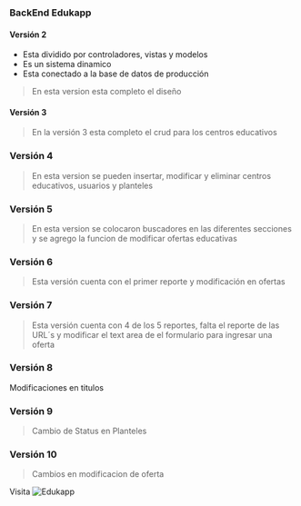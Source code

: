 ### BackEnd Edukapp
#### Versión 2 

* Esta dividido por controladores, vistas y modelos
* Es un sistema dinamico 
* Esta conectado a la base de datos de producción

>En esta version esta completo el diseño

#### Versión 3
>En la versión 3 esta completo el crud para los centros educativos

### Versión 4
>En esta version se pueden insertar, modificar y eliminar centros educativos, usuarios y planteles

### Versión 5
>En esta version se colocaron buscadores en las diferentes secciones y se agrego la funcion de modificar ofertas educativas

### Versión 6
>Esta versión cuenta con el primer reporte y modificación en ofertas 

### Versión 7
>Esta versión cuenta con 4 de los 5 reportes, falta el reporte de las URL´s y modificar el text area de el formulario para ingresar una oferta

### Versión 8
Modificaciones en titulos

### Versión 9 
>Cambio de Status en Planteles

### Versión 10 
>Cambios en modificacion de oferta

Visita ![Edukapp](https://edukapp.com.mx/)